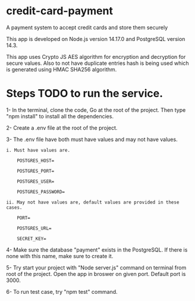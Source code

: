 # credit-card-payment
A payment system to accept credit cards and store them securely

This app is developed on Node.js version 14.17.0 and PostgreSQL version 14.3.

This app uses Crypto JS AES algorithm for encryption and decryption for secure values. Also to not have duplicate entries hash is being used which is generated using HMAC SHA256 algorithm.

# Steps TODO to run the service.

1- In the terminal, clone the code, Go at the root of the project. Then type "npm install" to install all the dependencies.

2- Create a .env file at the root of the project.

3- The .env file have both must have values and may not have values.

    i. Must have values are.

        POSTGRES_HOST=

        POSTGRES_PORT=

        POSTGRES_USER=

        POSTGRES_PASSWORD=

    ii. May not have values are, default values are provided in these cases.

        PORT=

        POSTGRES_URL=

        SECRET_KEY=

4- Make sure the database "payment" exists in the PostgreSQL. If there is none with this name, make sure to create it.

5- Try start your project with "Node server.js" command on terminal from root of the project. Open the app in broswer on given port. Default port is 3000.

6- To run test case, try "npm test" command.
